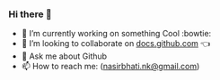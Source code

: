 
### Hi there 👋

- 🔭 I’m currently working on something Cool :bowtie:
- 👯 I’m looking to collaborate on [docs.github.com](https://docs.github.com/en) :point_left:
- 💬 Ask me about Github
- 📫 How to reach me: (nasirbhati.nk@gmail.com)
